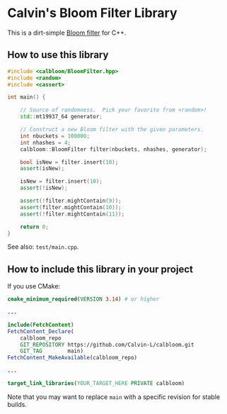 # Calvin's Bloom Filter Library

This is a dirt-simple [Bloom filter](https://en.wikipedia.org/wiki/Bloom_filter)
for C++.

## How to use this library

```c++
#include <calbloom/BloomFilter.hpp>
#include <random>
#include <cassert>

int main() {

    // Source of randomness.  Pick your favorite from <random>!
    std::mt19937_64 generator;

    // Construct a new Bloom filter with the given parameters.
    int nbuckets = 100000;
    int nhashes = 4;
    calbloom::BloomFilter filter(nbuckets, nhashes, generator);

    bool isNew = filter.insert(10);
    assert(isNew);

    isNew = filter.insert(10);
    assert(!isNew);

    assert(!filter.mightContain(9));
    assert(filter.mightContain(10));
    assert(!filter.mightContain(11));

    return 0;
}
```

See also: `test/main.cpp`.

## How to include this library in your project

If you use CMake:

```cmake
cmake_minimum_required(VERSION 3.14) # or higher

...

include(FetchContent)
FetchContent_Declare(
    calbloom_repo
    GIT_REPOSITORY https://github.com/Calvin-L/calbloom.git
    GIT_TAG        main)
FetchContent_MakeAvailable(calbloom_repo)

...

target_link_libraries(YOUR_TARGET_HERE PRIVATE calbloom)
```

Note that you may want to replace `main` with a specific revision for stable
builds.
